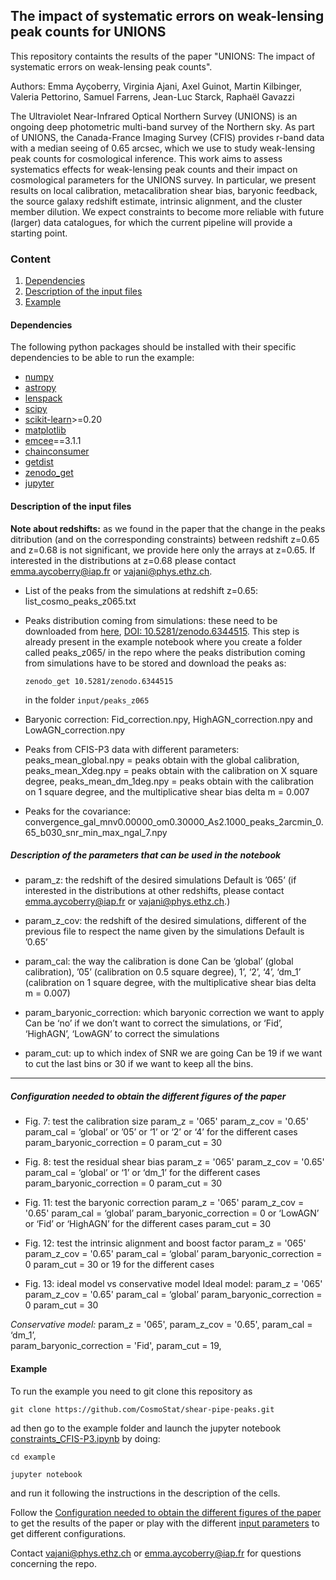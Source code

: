 ## The impact of systematic errors on weak-lensing peak counts for UNIONS 

This repository containts the results of the paper "UNIONS: The impact of systematic errors on weak-lensing peak counts".

Authors: Emma Ayçoberry, Virginia Ajani, Axel Guinot, Martin Kilbinger, Valeria Pettorino, Samuel Farrens, Jean-Luc Starck, Raphaël Gavazzi


The Ultraviolet Near-Infrared Optical Northern Survey (UNIONS) is an ongoing deep photometric multi-band survey of the Northern sky. As part of UNIONS, the Canada-France Imaging Survey (CFIS) provides r-band data with a median seeing of 0.65 arcsec, which we use to study weak-lensing peak counts for cosmological inference.
This work aims to assess systematics effects for weak-lensing peak counts and their impact on cosmological parameters for the UNIONS survey. In particular, we present results on local calibration, metacalibration shear bias, baryonic feedback, the source galaxy redshift estimate, intrinsic alignment, and the cluster member dilution. We expect constraints to become more reliable with future (larger) data catalogues, for which the current pipeline will provide a starting point.


### Content

1. [Dependencies](#dependencies)
2. [Description of the input files](#description-of-the-input-files)
3. [Example](#example)


#### Dependencies

The following python packages should be installed with their specific dependencies to be able to run the example:

- [numpy](https://numpy.org/install/)
- [astropy](https://www.astropy.org)
- [lenspack](https://github.com/CosmoStat/lenspack.git)
- [scipy](https://scipy.org/install/)
- [scikit-learn](https://scikit-learn.org/stable/install.html)>=0.20
- [matplotlib](https://matplotlib.org/stable/users/installing/index.html)
- [emcee](https://emcee.readthedocs.io/en/v2.2.1/user/install/)==3.1.1
- [chainconsumer](https://samreay.github.io/ChainConsumer/)
- [getdist](https://getdist.readthedocs.io/en/latest/intro.html#getting-started)
- [zenodo_get](https://github.com/dvolgyes/zenodo_get) 
- [jupyter](https://jupyter.org/install)






#### Description of the input files

**Note about redshifts:** as we found in the paper that the change in the peaks ditribution (and on the corresponding constraints) between redshift z=0.65 and z=0.68 is not significant, we provide here only the arrays at z=0.65. If interested in the distributions at z=0.68 please contact emma.aycoberry@iap.fr or vajani@phys.ethz.ch. 


- List of the peaks from the simulations at redshift z=0.65:
list_cosmo_peaks_z065.txt 

- Peaks distribution coming from simulations: 
these need to be downloaded from [here](https://zenodo.org/record/6344515#.Yk2j6S0QOqA), [DOI: 10.5281/zenodo.6344515](https://zenodo.org/record/6344515#.Yk2k3C0QOqA). This step is already present in the example notebook where you create a folder called peaks_z065/ in the repo where the peaks distribution coming from simulations have to be stored and download the peaks as:

  `zenodo_get 10.5281/zenodo.6344515`

  in the folder `input/peaks_z065`

- Baryonic correction:
Fid_correction.npy, HighAGN_correction.npy and LowAGN_correction.npy

- Peaks from CFIS-P3 data with different parameters:
peaks_mean_global.npy = peaks obtain with the global calibration, peaks_mean_Xdeg.npy = peaks obtain with the calibration on X square degree, peaks_mean_dm_1deg.npy = peaks obtain with the calibration on 1 square degree, and the multiplicative shear bias delta m = 0.007

- Peaks for the covariance:
convergence_gal_mnv0.00000_om0.30000_As2.1000_peaks_2arcmin_0.65_b030_snr_min_max_ngal_7.npy

##### **Description of the parameters that can be used in the notebook**
- param_z: the redshift of the desired simulations
Default is ’065’ (if interested in the distributions at other redshifts, please contact emma.aycoberry@iap.fr or vajani@phys.ethz.ch.)

- param_z_cov: the redshift of the desired simulations, different of the previous file to respect the name given by the simulations
Default is ’0.65’

- param_cal: the way the calibration is done
Can be ‘global’ (global calibration), ’05’ (calibration on 0.5 square degree), 1’, ‘2’, ‘4’, ‘dm_1’ (calibration on 1 square degree, with the multiplicative shear bias delta m = 0.007)

- param_baryonic_correction: which baryonic correction we want to apply
Can be ‘no’ if we don’t want to correct the simulations, or ‘Fid’, ‘HighAGN’, ‘LowAGN’ to correct the simulations

- param_cut: up to which index of SNR we are going
Can be 19 if we want to cut the last bins or 30 if we want to keep all the bins.


______________________________________
##### _Configuration needed to obtain the different figures of the paper_
- Fig. 7: test the calibration size
param_z = '065' 
param_z_cov = '0.65'
param_cal = ‘global’ or ’05’ or ‘1’ or ‘2’ or ‘4’ for the different cases
param_baryonic_correction = 0
param_cut = 30

- Fig. 8: test the residual shear bias
param_z = '065' 
param_z_cov = '0.65'
param_cal = ‘global’ or ‘1’ or ‘dm_1’ for the different cases
param_baryonic_correction = 0
param_cut = 30


- Fig. 11: test the baryonic correction
param_z = '065' 
param_z_cov = '0.65'
param_cal = ‘global’ 
param_baryonic_correction = 0 or ‘LowAGN’ or ‘Fid’ or ‘HighAGN’ for the different cases
param_cut = 30

- Fig. 12: test the intrinsic alignment and boost factor
param_z = '065' 
param_z_cov = '0.65' 
param_cal = ‘global’ 
param_baryonic_correction = 0
param_cut = 30 or 19 for the different cases

- Fig. 13: ideal model vs conservative model
Ideal model:
param_z = '065' 
param_z_cov = '0.65' 
param_cal = ‘global’ 
param_baryonic_correction = 0
param_cut = 30

*Conservative model:*
param_z = '065',
param_z_cov = '0.65', 
param_cal = ‘dm_1’,  
param_baryonic_correction = 'Fid', 
param_cut = 19, 

#### Example

To run the example you need to git clone this repository as 

`git clone https://github.com/CosmoStat/shear-pipe-peaks.git`

ad then go to the example folder and launch the jupyter notebook [constraints_CFIS-P3.ipynb](https://github.com/CosmoStat/shear-pipe-peaks/blob/main/example/constraints_CFIS-P3.ipynb) by doing:

`cd example`

`jupyter notebook`

and run it following the instructions in the description of the cells.

Follow the [Configuration needed to obtain the different figures of the paper](#configuration-needed-to-obtain-the-different-figures-of-the-paper) to get the results of the paper or play with the different [input parameters](#description-of-the-parameters-that-can-be-used-in-the-notebook) to get different configurations. 

Contact vajani@phys.ethz.ch or emma.aycoberry@iap.fr for questions concerning the repo.
